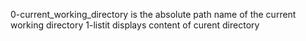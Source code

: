 0-current_working_directory   is the absolute path name of the current working directory
1-listit displays content of curent directory
